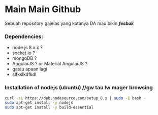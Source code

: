 # Main Main Github
Sebuah repository gajelas yang katanya DA mau bikin **_fesbuk_**

### Dependencies:
- node js 8.x.x ?
- socket.io ?
- mongoDB ?
- AngularJS ? or Material AngularJS ?
- gatau apaan lagi
- slfkslkdfkdl

### Installation of nodejs (ubuntu) //gw tau lw mager browsing
```bash
curl -sL https://deb.nodesource.com/setup_8.x | sudo -E bash -
sudo apt-get install -y nodejs
sudo apt-get install -y build-essential
```
